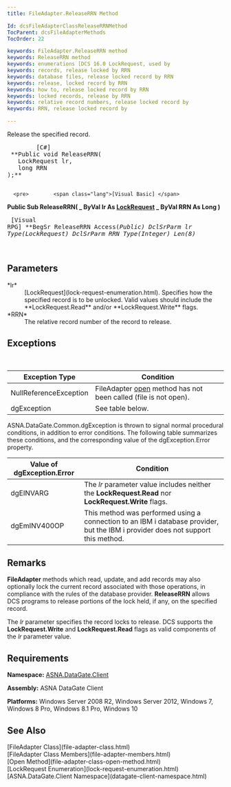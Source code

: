 ```yaml
---
title: FileAdapter.ReleaseRRN Method

Id: dcsFileAdapterClassReleaseRRNMethod
TocParent: dcsFileAdapterMethods
TocOrder: 22

keywords: FileAdapter.ReleaseRRN method
keywords: ReleaseRRN method
keywords: enumerations [DCS 16.0 LockRequest, used by
keywords: records, release locked by RRN
keywords: database files, release locked record by RRN
keywords: release, locked record by RRN
keywords: how to, release locked record by RRN
keywords: locked records, release by RRN
keywords: relative record numbers, release locked record by
keywords: RRN, release locked record by

---
```


Release the specified record.
<pre>        <span class="lang">[C#]</span>
 **Public void ReleaseRRN(
   LockRequest lr,
   long RRN
);** 
      </pre>
      <pre>        <span class="lang">[Visual Basic] </span>
 **Public Sub ReleaseRRN( _
   ByVal lr As [LockRequest](lock-request-enumeration.html) _
   ByVal RRN As Long
)** 
      </pre>
      <pre class="prettyprint">        <span class="lang">[Visual RPG]</span>
 **BegSr ReleaseRRN Access(*Public)
   DclSrParm lr Type(LockRequest)
   DclSrParm RRN Type(*Integer) Len(8)** 
      </pre>
      <br />

## Parameters

<dl>
        <dt>
 *lr* 
        </dt>
        <dd>[LockRequest](lock-request-enumeration.html).  Specifies how 
						the specified record is to be unlocked. Valid values should include the **LockRequest.Read** 
						and/or **LockRequest.Write**  flags. </dd>
        <dt>
 *RRN* 
        </dt>
        <dd>		The relative record number of the record to release.</dd>
</dl>

## Exceptions

<br />



| Exception Type | Condition |
| ---- | ---- |
| NullReferenceException | FileAdapter [open](file-adapter-class-open-method.html) method has not been called (file is not open). |
| dgException | See table below. |



ASNA.DataGate.Common.dgException is thrown to signal normal procedural conditions, in addition to error conditions. The following table summarizes these conditions, and the corresponding value of the dgException.Error property.
<br />



| Value of dgException.Error | Condition |
| ---- | ---- |
| dgEINVARG | The *lr* parameter value includes neither the **LockRequest.Read** nor **LockRequest.Write** flags. |
| dgEmINV400OP | This method was performed using a connection to an IBM i database provider, but the IBM i provider does not support this method. |



## Remarks

**FileAdapter** methods which read, update, and add records may also optionally lock the current record associated with those operations, in compliance with the rules of the database provider. <span> **ReleaseRRN** </span> allows DCS programs to release portions of the lock held, if any, on the specified record.

The *lr* parameter specifies the record locks to release. DCS supports the **LockRequest.Write** and **LockRequest.Read** flags as valid components of the *lr* parameter value.
## Requirements

**Namespace:** [ASNA.DataGate.Client](datagate-client-namespace.html) 

**Assembly:** ASNA DataGate Client

**Platforms:** Windows Server 2008 R2, Windows Server 2012, Windows 7, Windows 8 Pro, Windows 8.1 Pro, Windows 10
## See Also

<dl />
      [FileAdapter Class](file-adapter-class.html)
      <br />
      [FileAdapter Class Members](file-adapter-members.html)
      <br />
      [Open Method](file-adapter-class-open-method.html)
      <br />
      [LockRequest Enumeration](lock-request-enumeration.html)
      <br />
      [ASNA.DataGate.Client Namespace](datagate-client-namespace.html)

